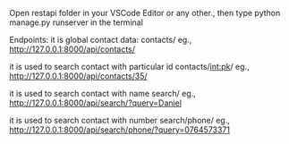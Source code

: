 Open restapi folder in your VSCode Editor or any other.,
then type python manage.py runserver in the terminal

Endpoints:
it is global contact data:
contacts/
eg., http://127.0.0.1:8000/api/contacts/

it is used to search contact with particular id
contacts/<int:pk>/
eg., http://127.0.0.1:8000/api/contacts/35/

it is used to search contact with name
search/
eg., http://127.0.0.1:8000/api/search/?query=Daniel

it is used to search contact with number
search/phone/
eg., http://127.0.0.1:8000/api/search/phone/?query=0764573371

